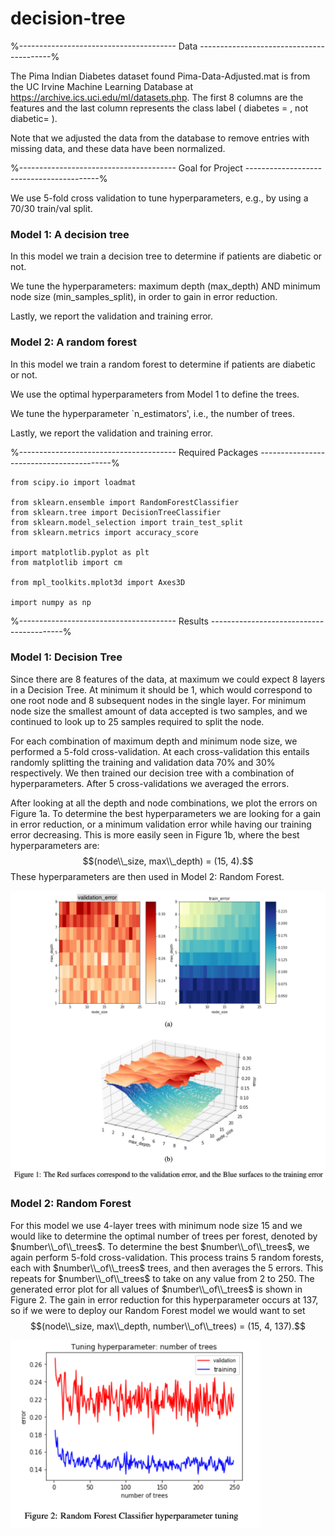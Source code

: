 # decision-tree

%--------------------------------------- Data -----------------------------------------%

The Pima Indian Diabetes dataset found Pima-Data-Adjusted.mat is from the UC Irvine Machine Learning Database at https://archive.ics.uci.edu/ml/datasets.php. 
The first 8 columns are the features and the last column represents the class label ( diabetes = , not diabetic= ). 

Note that we adjusted the data from the database to remove entries with missing data, and these data have been normalized. 

%--------------------------------------- Goal for Project -----------------------------------------%

We use 5-fold cross validation to tune hyperparameters, e.g., by using a 70/30 train/val split. 

### Model 1: A decision tree

In this model we train a decision tree to determine if patients are diabetic or not. 

We tune the hyperparameters: maximum depth (max\_depth) AND minimum node size (min\_samples\_split), in order to gain in error reduction. 

Lastly, we report the validation and training error. 

### Model 2: A random forest

In this model we train a random forest to determine if patients are diabetic or not. 

We use the optimal hyperparameters from Model 1 to define the trees.

We tune the hyperparameter `n_estimators', i.e., the number of trees. 

Lastly, we report the validation and training error. 

%--------------------------------------- Required Packages -----------------------------------------%
```
from scipy.io import loadmat

from sklearn.ensemble import RandomForestClassifier
from sklearn.tree import DecisionTreeClassifier
from sklearn.model_selection import train_test_split
from sklearn.metrics import accuracy_score

import matplotlib.pyplot as plt
from matplotlib import cm

from mpl_toolkits.mplot3d import Axes3D

import numpy as np
```

%--------------------------------------- Results -----------------------------------------%

### Model 1: Decision Tree

Since there are 8 features of the data, at maximum we could expect 8 layers in a Decision Tree. At minimum it should be 1, which would correspond to one root node and 8 subsequent nodes in the single layer. For minimum node size the smallest amount of data accepted is two samples, and we continued to look up to 25 samples required to split the node.

For each combination of maximum depth and minimum node size, we performed a 5-fold cross-validation. At each cross-validation this entails randomly splitting the training and validation data 70% and 30% respectively. We then trained our decision tree with a combination of hyperparameters. After 5 cross-validations we averaged the errors.

After looking at all the depth and node combinations, we plot the errors on Figure 1a. To determine the best hyperparameters we are looking for a gain in error reduction, or a minimum validation error while having our training error decreasing. This is more easily seen in Figure 1b, where the best hyperparameters are:
$$(node\\_size, max\\_depth) = (15, 4).$$
These hyperparameters are then used in Model 2: Random Forest.

<img src="./Figure1.png" alt="DecisionTreeHyperparams" width="600"/>

### Model 2: Random Forest
For this model we use 4-layer trees with minimum node size 15 and we would like to determine the optimal number of trees per forest, denoted by $number\\_of\\_trees$. To determine the best $number\\_of\\_trees$, we again perform 5-fold cross-validation. This process trains 5 random forests, each with $number\\_of\\_trees$ trees, and then averages the 5 errors. This repeats for $number\\_of\\_trees$ to take on any value from 2 to 250. The generated error plot for all values of $number\\_of\\_trees$ is shown in Figure 2. The gain in error reduction for this hyperparameter occurs at 137, so if we were to deploy our Random Forest model we would want to set
$$(node\\_size, max\\_depth, number\\_of\\_trees) = (15, 4, 137).$$

<img src="./Figure2.png" alt="RandomForestHyperparams" width="400"/>
